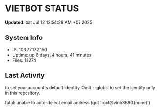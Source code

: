 # VIETBOT STATUS
**Updated**: Sat Jul 12 12:54:28 AM +07 2025

## System Info
- IP: 103.77.172.150
- Uptime: up 6 days, 4 hours, 41 minutes
- Files: 18274

## Last Activity

to set your account's default identity.
Omit --global to set the identity only in this repository.

fatal: unable to auto-detect email address (got 'root@vinh3690.(none)')
